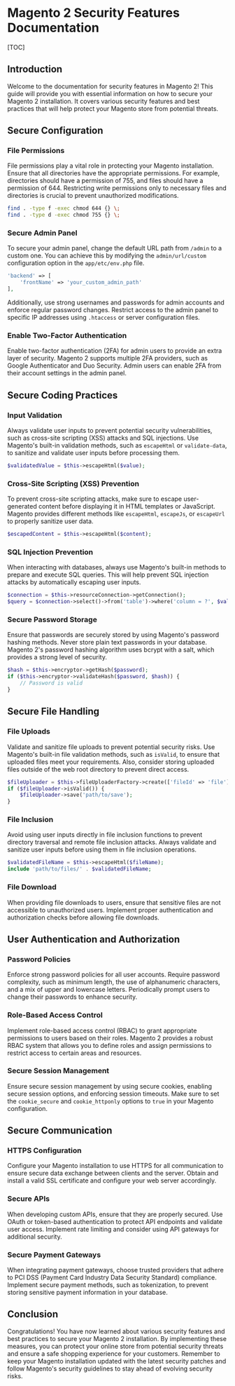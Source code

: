 # Magento 2 Security Features Documentation

[TOC]

## Introduction

Welcome to the documentation for security features in Magento 2! This guide will provide you with essential information
on how to secure your Magento 2 installation. It covers various security features and best practices that will help
protect your Magento store from potential threats.

## Secure Configuration

### File Permissions

File permissions play a vital role in protecting your Magento installation. Ensure that all directories have the
appropriate permissions. For example, directories should have a permission of 755, and files should have a permission of
644. Restricting write permissions only to necessary files and directories is crucial to prevent unauthorized
modifications.

```bash
find . -type f -exec chmod 644 {} \;
find . -type d -exec chmod 755 {} \;
```

### Secure Admin Panel

To secure your admin panel, change the default URL path from `/admin` to a custom one. You can achieve this by modifying
the `admin/url/custom` configuration option in the `app/etc/env.php` file.

```php
'backend' => [
    'frontName' => 'your_custom_admin_path'
],
```

Additionally, use strong usernames and passwords for admin accounts and enforce regular password changes. Restrict
access to the admin panel to specific IP addresses using `.htaccess` or server configuration files.

### Enable Two-Factor Authentication

Enable two-factor authentication (2FA) for admin users to provide an extra layer of security. Magento 2 supports
multiple 2FA providers, such as Google Authenticator and Duo Security. Admin users can enable 2FA from their account
settings in the admin panel.

## Secure Coding Practices

### Input Validation

Always validate user inputs to prevent potential security vulnerabilities, such as cross-site scripting (XSS) attacks
and SQL injections. Use Magento's built-in validation methods, such as `escapeHtml` or `validate-data`, to sanitize and
validate user inputs before processing them.

```php
$validatedValue = $this->escapeHtml($value);
```

### Cross-Site Scripting (XSS) Prevention

To prevent cross-site scripting attacks, make sure to escape user-generated content before displaying it in HTML
templates or JavaScript. Magento provides different methods like `escapeHtml`, `escapeJs`, or `escapeUrl` to properly
sanitize user data.

```php
$escapedContent = $this->escapeHtml($content);
```

### SQL Injection Prevention

When interacting with databases, always use Magento's built-in methods to prepare and execute SQL queries. This will
help prevent SQL injection attacks by automatically escaping user inputs.

```php
$connection = $this->resourceConnection->getConnection();
$query = $connection->select()->from('table')->where('column = ?', $value);
```

### Secure Password Storage

Ensure that passwords are securely stored by using Magento's password hashing methods. Never store plain text passwords
in your database. Magento 2's password hashing algorithm uses bcrypt with a salt, which provides a strong level of
security.

```php
$hash = $this->encryptor->getHash($password);
if ($this->encryptor->validateHash($password, $hash)) {
    // Password is valid
}
```

## Secure File Handling

### File Uploads

Validate and sanitize file uploads to prevent potential security risks. Use Magento's built-in file validation methods,
such as `isValid`, to ensure that uploaded files meet your requirements. Also, consider storing uploaded files outside
of the web root directory to prevent direct access.

```php
$fileUploader = $this->fileUploaderFactory->create(['fileId' => 'file']);
if ($fileUploader->isValid()) {
    $fileUploader->save('path/to/save');
}
```

### File Inclusion

Avoid using user inputs directly in file inclusion functions to prevent directory traversal and remote file inclusion
attacks. Always validate and sanitize user inputs before using them in file inclusion operations.

```php
$validatedFileName = $this->escapeHtml($fileName);
include 'path/to/files/' . $validatedFileName;
```

### File Download

When providing file downloads to users, ensure that sensitive files are not accessible to unauthorized users. Implement
proper authentication and authorization checks before allowing file downloads.

## User Authentication and Authorization

### Password Policies

Enforce strong password policies for all user accounts. Require password complexity, such as minimum length, the use of
alphanumeric characters, and a mix of upper and lowercase letters. Periodically prompt users to change their passwords
to enhance security.

### Role-Based Access Control

Implement role-based access control (RBAC) to grant appropriate permissions to users based on their roles. Magento 2
provides a robust RBAC system that allows you to define roles and assign permissions to restrict access to certain areas
and resources.

### Secure Session Management

Ensure secure session management by using secure cookies, enabling secure session options, and enforcing session
timeouts. Make sure to set the `cookie_secure` and `cookie_httponly` options to `true` in your Magento configuration.

## Secure Communication

### HTTPS Configuration

Configure your Magento installation to use HTTPS for all communication to ensure secure data exchange between clients
and the server. Obtain and install a valid SSL certificate and configure your web server accordingly.

### Secure APIs

When developing custom APIs, ensure that they are properly secured. Use OAuth or token-based authentication to protect
API endpoints and validate user access. Implement rate limiting and consider using API gateways for additional security.

### Secure Payment Gateways

When integrating payment gateways, choose trusted providers that adhere to PCI DSS (Payment Card Industry Data Security
Standard) compliance. Implement secure payment methods, such as tokenization, to prevent storing sensitive payment
information in your database.

## Conclusion

Congratulations! You have now learned about various security features and best practices to secure your Magento 2
installation. By implementing these measures, you can protect your online store from potential security threats and
ensure a safe shopping experience for your customers. Remember to keep your Magento installation updated with the latest
security patches and follow Magento's security guidelines to stay ahead of evolving security risks.
